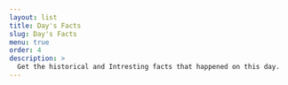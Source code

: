 ```yaml
---
layout: list
title: Day's Facts
slug: Day's Facts
menu: true
order: 4
description: >
  Get the historical and Intresting facts that happened on this day.
---
```

